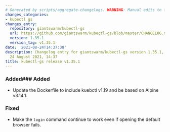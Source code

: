 ```yaml
---
# Generated by scripts/aggregate-changelogs. WARNING: Manual edits to this files will be overwritten.
changes_categories:
- kubectl gs
changes_entry:
  repository: giantswarm/kubectl-gs
  url: https://github.com/giantswarm/kubectl-gs/blob/master/CHANGELOG.md#1351---2021-08-24
  version: 1.35.1
  version_tag: v1.35.1
date: '2021-08-24T14:37:38'
description: Changelog entry for giantswarm/kubectl-gs version 1.35.1, published on
  24 August 2021, 14:37
title: kubectl-gs release v1.35.1
---
```


### Added### Added
- Update the Dockerfile to include kuebctl v1.19 and be based on Alpine v3.14.1.
### Fixed
- Make the `login` command continue to work even if opening the default browser fails.
